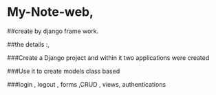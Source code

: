 # My-Note-web,

##create by django frame work.

##the details :,

###Create a Django project and within it two applications were created

###Use it to create models class based 

###login , logout , forms ,CRUD , views, authentications



